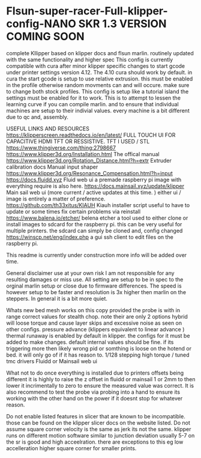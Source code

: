 # Flsun-super-racer-Full-klipper-config-NANO SKR 1.3 VERSION COMING SOON 
complete Kllipper based on klipper docs and flsun marlin. routinely updated with the same functionality and higher spec 
This config is currently compatible with cura after minor klipper specific changes to start gcode under printer settings version 4.12. The 4.10 cura should work by default.
in cura the start gcode is setup to use relative extrusion. this must be enabled in the profile otherwise random movments can and will occure. make sure to change both stock profiles. This config is setup like a tutorial island the settings must be enabled for it to work. This is to attempt to lessen the learning curve if you can compile marlin. and to ensure that individual machines are setup to their indivial values. every machine is a bit different due to qc and, assembly. 

USEFUL LINKS AND RESOURCES 
https://klipperscreen.readthedocs.io/en/latest/ FULL TOUCH UI FOR CAPACITIVE HDMI TFT OR RESSISTIVE. TFT I USED / STL https://www.thingiverse.com/thing:2798667
https://www.klipper3d.org/Installation.html The offical manual 
https://www.klipper3d.org/Rotation_Distance.html?h=extr Extruder calibration docs 
Manual input shaper https://www.klipper3d.org/Resonance_Compensation.html?h=input
https://docs.fluidd.xyz Fluid web ui a premade raspberry pi image with everything require is also here. 
https://docs.mainsail.xyz/update/klipper Main sail web ui (more current / active updates at this time. ) either ui / image is entirely a matter of preference. 
https://github.com/th33xitus/KIAUH Kiauh installer script useful to have to update or some times fix certain problems via reinstall 
https://www.balena.io/etcher/ belena etcher a tool used to either clone or install images to sdcard for the raspberry pi. this can be very useful for multiple printers. the sdcard can simply be cloned and, config changed 
https://winscp.net/eng/index.php a gui ssh client to edit files on the raspberry pi. 

This readme is currently under construction more info will be added over time. 

General disclaimer use at your own risk I am not responsible for any resulting damages or miss use. All setting are setup to be in spec to the orginal marlin setup or close due to firmware differences. The speed is however setup to be faster and resolution is 3x higher then  marlin on the steppers. In general it is a bit more quiet.

Whats new 
bed mesh works on this copy provided the probe is with in range 
correct values for stealth chop. note their are only 2 options hybrid will loose torque and cause layer skips and excessive noise as seen on other configs. 
pressure advance (klippers equivalent to linear advance ) 
thermal runaway is enabled by default in klipper. the configs for it must be added to make changes. default internal values should be fine. if its triggering more then likely wrong pid or somthing is loose on the hotend or bed. it will only go of if it has reason to. 
1/128 stepping 
high torque / tuned tmc drivers 
Fluidd or Mainsail web ui 

What not to do 
once everything is installed due to printers offsets being different it is highly to raise the z offset in fluidd or mainsail 1 or 2mm to then lower it incrimentally to zero to ensure the measured value was correct. It is also recommend to test the probe via probing into a hand to ensure its working with the other hand on the power if it doesnt stop for whatever reason. 

Do not enable listed features in slicer that are known to be incompatible. those can be found on the klipper slicer docs on the website listed. 
Do not assume square corner velocity is the same as jerk its not the same. klipper runs on different motion software similar to junction deviation usually 5-7 on the sr is good and high acceelration. there are exceptions to this eg low accelleration  higher square corner for smaller prints. 


